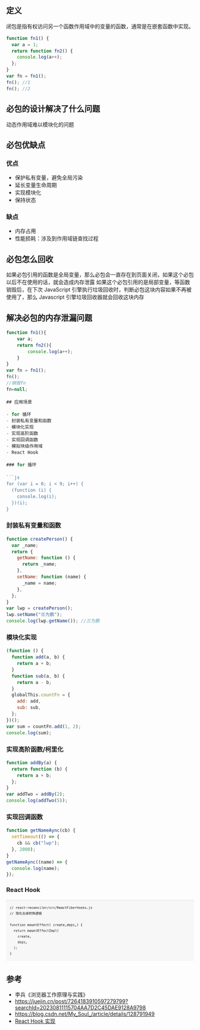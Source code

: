 ## 定义

闭包是指有权访问另一个函数作用域中的变量的函数，通常是在嵌套函数中实现。

```js
function fn1() {
  var a = 1;
  return function fn2() {
    console.log(a++);
  };
}
var fn = fn1();
fn(); //1
fn(); //2
```

## 必包的设计解决了什么问题

动态作用域难以模块化的问题

## 必包优缺点

### 优点

- 保护私有变量，避免全局污染
- 延长变量生命周期
- 实现模块化
- 保持状态

### 缺点

- 内存占用
- 性能损耗：涉及到作用域链查找过程

## 必包怎么回收

如果必包引用的函数是全局变量，那么必包会一直存在到页面关闭，如果这个必包以后不在使用的话，就会造成内存泄露
如果这个必包引用的是局部变量，等函数销毁后，在下次 JavaScript 引擎执行垃圾回收时，判断必包这块内容如果不再被使用了，那么 Javascript 引擎垃圾回收器就会回收这块内存
## 解决必包的内存泄漏问题
```js
function fn1(){
    var a;
    return fn2(){
        console.log(a++);
    }
}
var fn = fn1();
fn();
//销毁fn
fn=null;

## 应用场景

- for 循环
- 封装私有变量和函数
- 模块化实现
- 实现高阶函数
- 实现回调函数
- 模拟块级作用域
- React Hook

### for 循环

```js
for (var i = 0; i < 9; i++) {
  (function (i) {
    console.log(i);
  })(i);
}
```

### 封装私有变量和函数

```js
function createPerson() {
  var _name;
  return {
    getName: function () {
      return _name;
    },
    setName: function (name) {
      _name = name;
    },
  };
}
var lwp = createPerson();
lwp.setName("兰为鹏");
console.log(lwp.getName()); //兰为鹏
```

### 模块化实现

```js
(function () {
  function add(a, b) {
    return a + b;
  }
  function sub(a, b) {
    return a - b;
  }
  globalThis.countFn = {
    add: add,
    sub: sub,
  };
})();
var sum = countFn.add(1, 2);
console.log(sum);
```

### 实现高阶函数/柯里化

```js
function addBy(a) {
  return function (b) {
    return a + b;
  };
}
var addTwo = addBy(2);
console.log(addTwo(5));
```

### 实现回调函数

```js
function getNameAync(cb) {
  setTimeout(() => {
    cb && cb("lwp");
  }, 2000);
}
getNameAync((name) => {
  console.log(name);
});
```

### React Hook

![hook 实现](hook实现.png)

## 参考

- 李兵《浏览器工作原理与实践》
- https://juejin.cn/post/7264183910597279799?searchId=20230811115704AA7D2C45DAE9128A9798
- https://blog.csdn.net/My_Soul_/article/details/128791949
- [React Hook 实现](https://juejin.cn/post/6844904080758800392?searchId=20230811141248B205BC414DCA1B9B04D0)
